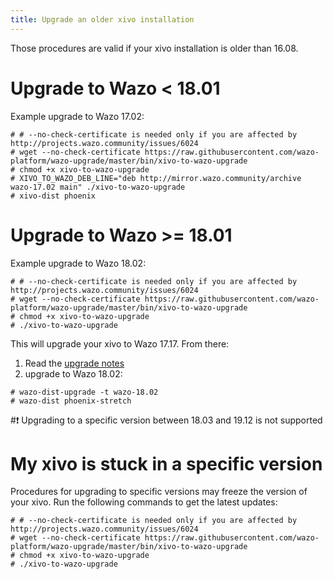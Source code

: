 ```yaml
---
title: Upgrade an older xivo installation
---
```


Those procedures are valid if your xivo installation is older than
16.08.

Upgrade to Wazo < 18.01
========================

Example upgrade to Wazo 17.02:

```ShellSession
# # --no-check-certificate is needed only if you are affected by http://projects.wazo.community/issues/6024
# wget --no-check-certificate https://raw.githubusercontent.com/wazo-platform/wazo-upgrade/master/bin/xivo-to-wazo-upgrade
# chmod +x xivo-to-wazo-upgrade
# XIVO_TO_WAZO_DEB_LINE="deb http://mirror.wazo.community/archive wazo-17.02 main" ./xivo-to-wazo-upgrade
# xivo-dist phoenix
```

Upgrade to Wazo >= 18.01
=========================

Example upgrade to Wazo 18.02:

```ShellSession
# # --no-check-certificate is needed only if you are affected by http://projects.wazo.community/issues/6024
# wget --no-check-certificate https://raw.githubusercontent.com/wazo-platform/wazo-upgrade/master/bin/xivo-to-wazo-upgrade
# chmod +x xivo-to-wazo-upgrade
# ./xivo-to-wazo-upgrade
```

This will upgrade your xivo to Wazo 17.17. From there:

1.  Read the [upgrade notes](upgrade-notes-stretch)
2.  upgrade to Wazo 18.02:

```ShellSession
# wazo-dist-upgrade -t wazo-18.02
# wazo-dist phoenix-stretch
```

#:exclamation: Upgrading to a specific version between 18.03 and 19.12 is not supported

My xivo is stuck in a specific version
======================================

Procedures for upgrading to specific versions may freeze the version of
your xivo. Run the following commands to get the latest updates:

```ShellSession
# # --no-check-certificate is needed only if you are affected by http://projects.wazo.community/issues/6024
# wget --no-check-certificate https://raw.githubusercontent.com/wazo-platform/wazo-upgrade/master/bin/xivo-to-wazo-upgrade
# chmod +x xivo-to-wazo-upgrade
# ./xivo-to-wazo-upgrade
```
